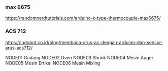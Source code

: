 ### max 6675
https://randomnerdtutorials.com/arduino-k-type-thermocouple-max6675/

### ACS 712
https://indobot.co.id/blog/membaca-arus-ac-dengan-arduino-dan-sensor-arus-acs712/

NODE01	Gudang
NODE02	Oven
NODE03	Shrink
NODE04	Mesin Auger
NODE05	Mesin Ertikal
NODE06	Mesin Mixing